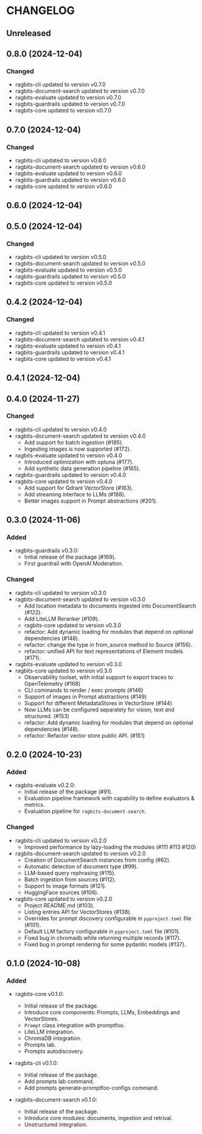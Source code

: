 # CHANGELOG

## Unreleased

## 0.8.0 (2024-12-04)

### Changed

- ragbits-cli updated to version v0.7.0
- ragbits-document-search updated to version v0.7.0
- ragbits-evaluate updated to version v0.7.0
- ragbits-guardrails updated to version v0.7.0
- ragbits-core updated to version v0.7.0

## 0.7.0 (2024-12-04)

### Changed

- ragbits-cli updated to version v0.6.0
- ragbits-document-search updated to version v0.6.0
- ragbits-evaluate updated to version v0.6.0
- ragbits-guardrails updated to version v0.6.0
- ragbits-core updated to version v0.6.0

## 0.6.0 (2024-12-04)

## 0.5.0 (2024-12-04)

### Changed

- ragbits-cli updated to version v0.5.0
- ragbits-document-search updated to version v0.5.0
- ragbits-evaluate updated to version v0.5.0
- ragbits-guardrails updated to version v0.5.0
- ragbits-core updated to version v0.5.0

## 0.4.2 (2024-12-04)

### Changed

- ragbits-cli updated to version v0.4.1
- ragbits-document-search updated to version v0.4.1
- ragbits-evaluate updated to version v0.4.1
- ragbits-guardrails updated to version v0.4.1
- ragbits-core updated to version v0.4.1

## 0.4.1 (2024-12-04)

## 0.4.0 (2024-11-27)

### Changed

- ragbits-cli updated to version v0.4.0
- ragbits-document-search updated to version v0.4.0
  - Add support for batch ingestion (#185).
  - Ingesting images is now supported (#172).
- ragbits-evaluate updated to version v0.4.0
  - Introduced optimization with optuna (#177).
  - Add synthetic data generation pipeline (#165).
- ragbits-guardrails updated to version v0.4.0
- ragbits-core updated to version v0.4.0
  - Add support for Qdrant VectorStore (#163).
  - Add streaming interface to LLMs (#188).
  - Better images support in Prompt abstractions (#201).

## 0.3.0 (2024-11-06)

### Added

- ragbits-guardrails v0.3.0:
  - Initial release of the package (#169).
  - First guardrail with OpenAI Moderation.

### Changed

- ragbits-cli updated to version v0.3.0
- ragbits-document-search updated to version v0.3.0
  - Add location metadata to documents ingested into DocumentSearch (#122).
  - Add LiteLLM Reranker (#109).
  - ragbits-core updated to version v0.3.0
  - refactor: Add dynamic loading for modules that depend on optional dependencies (#148).
  - refactor: change the type in from_source method to Source (#156).
  - refactor: unified API for text representations of Element models (#171).
- ragbits-evaluate updated to version v0.3.0
- ragbits-core updated to version v0.3.0
  - Observability toolset, with initial support to export traces to OpenTelemetry (#168)
  - CLI commands to render / exec prompts (#146)
  - Support of images in Prompt abstractions (#149)
  - Support for different MetadataStores in VectorStore (#144)
  - Now LLMs can be configured separately for vision, text and structured. (#153)
  - refactor: Add dynamic loading for modules that depend on optional dependencies (#148).
  - refactor: Refactor vector store public API. (#151)

## 0.2.0 (2024-10-23)

### Added

- ragbits-evaluate v0.2.0:
  - Initial release of the package (#91).
  - Evaluation pipeline framework with capability to define evaluators & metrics.
  - Evaluation pipeline for `ragbits-document-search`.

### Changed

- ragbits-cli updated to version v0.2.0
  - Improved performance by lazy-loading the modules (#111 #113 #120)
- ragbits-document-search updated to version v0.2.0
  - Creation of DocumentSearch instances from config (#62).
  - Automatic detection of document type (#99).
  - LLM-based query rephrasing (#115).
  - Batch ingestion from sources (#112).
  - Support to image formats (#121).
  - HuggingFace sources (#106).
- ragbits-core updated to version v0.2.0
  - Project README.md (#103).
  - Listing entries API for VectorStores (#138).
  - Overrides for prompt discovery configurable in `pyproject.toml` file (#101).
  - Default LLM factory configurable in `pyproject.toml` file (#101).
  - Fixed bug in chromadb while returning multiple records (#117).
  - Fixed bug in prompt rendering for some pydantic models (#137).

## 0.1.0 (2024-10-08)

### Added

- ragbits-core v0.1.0:
  - Initial release of the package.
  - Introduce core components: Prompts, LLMs, Embeddings and VectorStores.
  - `Prompt` class integration with promptfoo.
  - LiteLLM integration.
  - ChromaDB integration.
  - Prompts lab.
  - Prompts autodiscovery.

- ragbits-cli v0.1.0:
  - Initial release of the package.
  - Add prompts lab command.
  - Add prompts generate-promptfoo-configs command.

- ragbits-document-search v0.1.0:
  - Initial release of the package.
  - Introduce core modules: documents, ingestion and retrival.
  - Unstructured integration.
